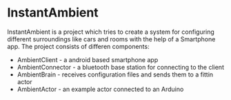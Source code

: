 # InstantAmbient 
InstantAmbient is a project which tries to create a system for configuring different surroundings like cars and rooms with the help of a Smartphone app. 
The project consists of differen components:
* AmbientClient - a android based smartphone app
* AmbientConnector - a bluetooth base station for connecting to the client
* AmbientBrain - receives configuration files and sends them to a fittin actor
* AmbientActor - an example actor connected to an Arduino


	